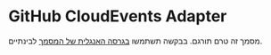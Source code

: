 # GitHub CloudEvents Adapter
מסמך זה טרם תורגם. בבקשה תשתמשו [בגרסה האנגלית של המסמך](../../../adapters/github.md) לבינתיים.